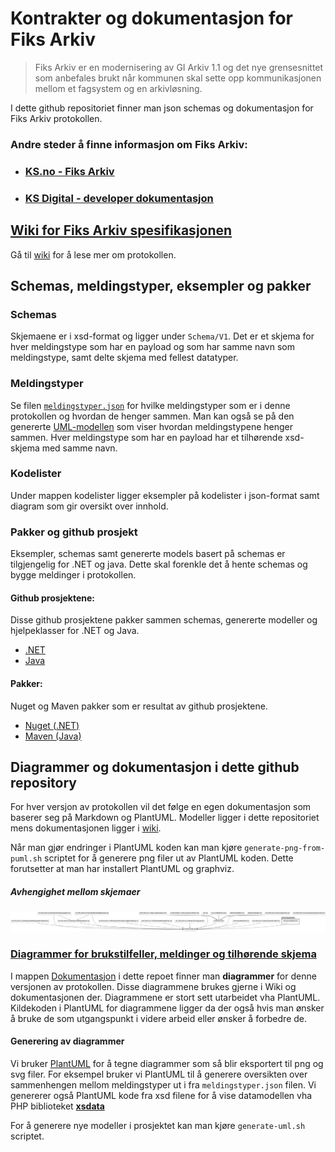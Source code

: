# Kontrakter og dokumentasjon for Fiks Arkiv

> Fiks Arkiv er en modernisering av GI Arkiv 1.1 og det nye grensesnittet som anbefales brukt når kommunen skal sette opp kommunikasjonen mellom et fagsystem og en arkivløsning.

I dette github repositoriet finner man json schemas og dokumentasjon for Fiks Arkiv protokollen.

### Andre steder å finne informasjon om Fiks Arkiv:

- ### [KS.no - Fiks Arkiv](https://www.ks.no/fagomrader/digitalisering/felleslosninger/verktoykasse-plan--og-byggesak/verktoy/sammenhengende-tjenester---integrasjoner/fiks-arkiv/)
- ### [KS Digital - developer dokumentasjon](https://developers.fiks.ks.no/tjenester/fiksprotokoll/arkiv/)


## [Wiki for Fiks Arkiv spesifikasjonen](https://github.com/ks-no/fiks-arkiv-specification/wiki)
Gå til [wiki](https://github.com/ks-no/fiks-arkiv-specification/wiki) for å lese mer om protokollen.

## Schemas, meldingstyper, eksempler og pakker

### Schemas

Skjemaene er i xsd-format og ligger under `Schema/V1`.
Det er et skjema for hver meldingstype som har en payload og som har samme navn som meldingstype, samt delte skjema med fellest datatyper.


### Meldingstyper

Se filen [`meldingstyper.json`](Schema/V1/meldingstyper/meldingstyper.json) for hvilke meldingstyper som er i denne protokollen og hvordan de henger sammen. Man kan også se på den genererte [UML-modellen](https://github.com/ks-no/fiks-arkiv-specification/blob/main/Schema/V1/meldingstyper/meldingstyper.svg) som viser hvordan meldingstypene henger sammen.
Hver meldingstype som har en payload har et tilhørende xsd-skjema med samme navn.

### Kodelister

Under mappen kodelister ligger eksempler på kodelister i json-format samt diagram som gir oversikt over innhold.

### Pakker og github prosjekt

Eksempler, schemas samt genererte models basert på schemas er tilgjengelig for .NET og java.
Dette skal forenkle det å hente schemas og bygge meldinger i protokollen.

#### Github prosjektene:
Disse github prosjektene pakker sammen schemas, genererte modeller og hjelpeklasser for .NET og Java.
- [.NET](https://github.com/ks-no/fiks-arkiv-models-dotnet)
- [Java](https://github.com/ks-no/fiks-arkiv-models-dotnet)

#### Pakker:
Nuget og Maven pakker som er resultat av github prosjektene.
- [Nuget (.NET)](https://www.nuget.org/packages/KS.Fiks.Arkiv.Models.V1)
- [Maven (Java)]()


## Diagrammer og dokumentasjon i dette github repository

For hver versjon av protokollen vil det følge en egen dokumentasjon som baserer seg på Markdown og PlantUML.
Modeller ligger i dette repositoriet mens dokumentasjonen ligger i [wiki](https://github.com/ks-no/fiks-arkiv-specification/wiki).

Når man gjør endringer i PlantUML koden kan man kjøre `generate-png-from-puml.sh` scriptet for å generere png filer ut av PlantUML koden. Dette forutsetter at man har installert PlantUML og graphviz.

##### Avhengighet mellom skjemaer

![Avhengigheter mellom schemas](Dokumentasjon/V1/SchemaModels/xsd-schemas-overview.png)

### [Diagrammer for brukstilfeller, meldinger og tilhørende skjema](Dokumentasjon/V1/README.md)

I mappen [Dokumentasjon](Dokumentasjon/V1/README.md) i dette repoet finner man **diagrammer** for denne versjonen av protokollen. Disse diagrammene brukes gjerne i Wiki og dokumentasjonen der. Diagrammene er stort sett utarbeidet vha PlantUML.
Kildekoden i PlantUML for diagrammene ligger da der også hvis man ønsker å bruke de som utgangspunkt i videre arbeid eller ønsker å forbedre de.


#### Generering av diagrammer
Vi bruker [PlantUML](https://plantuml.com/) for å tegne diagrammer som så blir eksportert til png og svg filer. For eksempel bruker vi PlantUML til å generere oversikten over sammenhengen mellom meldingstyper ut i fra `meldingstyper.json` filen.
Vi genererer også PlantUML kode fra xsd filene for å vise datamodellen vha PHP biblioteket **[xsdata](https://pypi.org/project/xsdata-plantuml/)**

For å generere nye modeller i prosjektet kan man kjøre `generate-uml.sh` scriptet.




